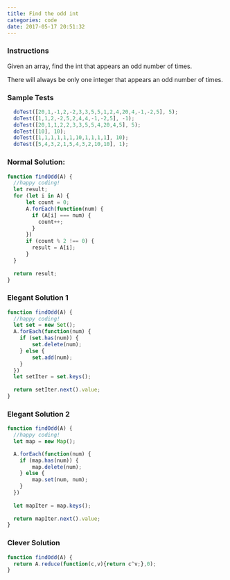 ```yaml
---
title: Find the odd int
categories: code
date: 2017-05-17 20:51:32
---
```

### Instructions
Given an array, find the int that appears an odd number of times.

There will always be only one integer that appears an odd number of times.

### Sample Tests

```js
  doTest([20,1,-1,2,-2,3,3,5,5,1,2,4,20,4,-1,-2,5], 5);
  doTest([1,1,2,-2,5,2,4,4,-1,-2,5], -1);
  doTest([20,1,1,2,2,3,3,5,5,4,20,4,5], 5);
  doTest([10], 10);
  doTest([1,1,1,1,1,1,10,1,1,1,1], 10);
  doTest([5,4,3,2,1,5,4,3,2,10,10], 1);
```

### Normal Solution:

```js
function findOdd(A) {
  //happy coding!
  let result;
  for (let i in A) {
      let count = 0;
      A.forEach(function(num) {
        if (A[i] === num) {
          count++;
        }
      })
      if (count % 2 !== 0) {
      	result = A[i];
      }
  }
  
  return result;
}
```

### Elegant Solution 1

```js
function findOdd(A) {
  //happy coding!
  let set = new Set();
  A.forEach(function(num) {
  	if (set.has(num)) {
  		set.delete(num);
  	} else {
  		set.add(num);
  	}
  })
  let setIter = set.keys();
  
  return setIter.next().value;
}
```

### Elegant Solution 2

```js
function findOdd(A) {
  //happy coding!
  let map = new Map();

  A.forEach(function(num) {
  	if (map.has(num)) {
  		map.delete(num);
  	} else {
  		map.set(num, num);
  	}
  })
  
  let mapIter = map.keys();
  
  return mapIter.next().value;
}
```

### Clever Solution

```js
function findOdd(A) {
  return A.reduce(function(c,v){return c^v;},0);
}
```